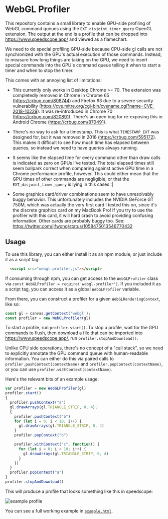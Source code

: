 # WebGL Profiler

This repository contains a small library to enable GPU-side profiling of
WebGL command queues using the `EXT_disjoint_timer_query` OpenGL extension.
The output at the end is a profile that can be dropped into
https://www.speedscope.app/ and viewed as a flamechart.

We need to do special profiling GPU-side because CPU-side gl calls are not
synchronized with the GPU's actual execution of those commands. Instead, to
measure how long things are taking on the GPU, we need to insert special
commands into the GPU's command queue telling it when to start a timer and
when to stop the timer.

This comes with an annoying list of limitations:

- This currently only works in Desktop Chrome >= 70.
  The extension was completedly removed in Chrome in Chrome 65
  (https://crbug.com/808744) and Firefox 63 due to a severe security
  vulnerability (https://cve.mitre.org/cgi-bin/cvename.cgi?name=CVE-2018-10229).
  It was re-introduced in Chrome 70 (https://crbug.com/820891). There's
  an open bug for re-exposing this in Android Chrome (https://crbug.com/870491).

- There's no way to ask for a timestamp. This is what `TIMESTAMP_EXT`
  was designed for, but it was removed in 2016 (https://crbug.com/595172).
  This makes it difficult to see how much time has elapsed between queries,
  so instead we need to have queries always running.

- It seems like the elapsed time for every command other than draw calls is
  indicated as zero on GPUs I've tested. The total elapsed times still seem
  ballpark correct when comparing against active GPU time in a Chrome
  performance profile, however. This could either mean that the GPU times of
  other commands are negligible, or that the `EXT_disjoint_timer_query` is lying
  in this cases :|

- Some graphics card/driver combinations seem to have unresolvably buggy
  behavior. This unfortunately includes the NVIDIA GeForce GT 750M, which was
  actually the very first card I tested this on, since it's the discrete
  graphics card on my MacBook Pro! If you try to use the profiler with this
  card, it will hard crash to avoid providing confusing information. Other
  cards are probably buggy too. See: https://twitter.com/jlfwong/status/1058475013546770432

## Usage

To use this library, you can either install it as an npm module, or just
include it as a script tag:

```html
  <script src="webgl-profiler.js"></script>
```

If consuming through npm, you can get access to the `WebGLProfiler` class
via `const WebGLProfiler = require('webgl-profiler')`. If you included it
as a script tag, you can access it as a global `WebGLProfiler` variable.

From there, you can construct a profiler for a given `WebGLRenderingContext`,
like so:

```javascript
const gl = canvas.getContext('webgl');
const profiler = new WebGLProfiler(gl)
```

To start a profile, run `profiler.start()`. To stop a profile, wait for the GPU
commands to flush, then download a file that can be imported into
https://www.speedscope.app/, run `profiler.stopAndDownload()`.

Unlike CPU side operations, there's no concept of a "call stack", so we need
to explicitly annotate the GPU command queue with human-readable information.
You can either do this via paired calls to
`profiler.pushContext(contextName)` and `profiler.popContext(contextName)`, or
you can use `profiler.withContext(contextName)`.

Here's the relevant bits of an example usage:

```javascript
var profiler = new WebGLProfiler(gl)
profiler.start()
{
  profiler.pushContext("a")
  gl.drawArrays(gl.TRIANGLE_STRIP, 0, 4);
  {
    profiler.pushContext("b")
    for (let i = 0; i < 10; i++) {
      gl.drawArrays(gl.TRIANGLE_STRIP, 0, 4)
    }
    profiler.popContext("b")

    profiler.withContext("c", function() {
      for (let i = 0; i < 10; i++) {
        gl.drawArrays(gl.TRIANGLE_STRIP, 0, 4)
      }
    })
  }
  profiler.popContext("a")
}
profiler.stopAndDownload()
```

This will produce a profile that looks something like this in speedscope:

![example profile](https://user-images.githubusercontent.com/150329/48817461-75acb780-ecfb-11e8-8468-46ba4edf9c2d.png)


You can see a full working example in [`example.html`](example.html).
